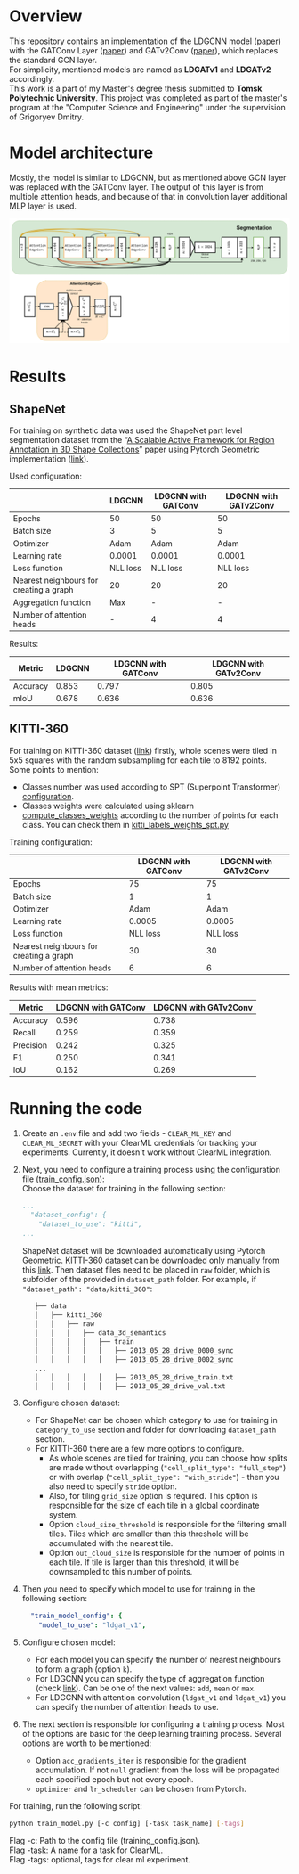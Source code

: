 # Overview
This repository contains an implementation of the LDGCNN model ([paper](https://arxiv.org/abs/1904.10014)) with the GATConv Layer ([paper](https://arxiv.org/abs/1710.10903)) and GATv2Conv ([paper](https://arxiv.org/abs/2105.14491)), which replaces the standard GCN layer. </br>
For simplicity, mentioned models are named as **LDGATv1** and **LDGATv2** accordingly.</br>
This work is a part of my Master's degree thesis submitted to **Tomsk Polytechnic University**. This project was completed as part of the master's program at the "Computer Science and Engineering" under the supervision of Grigoryev Dmitry.


# Model architecture
Mostly, the model is similar to LDGCNN, but as mentioned above GCN layer was replaced with the GATConv layer. The output of this layer is from multiple attention heads, and because of that in convolution layer additional MLP layer is used.

![Model architecture](media/model_architecture.png)

# Results

## ShapeNet

For training on synthetic data was used the ShapeNet part level segmentation dataset from the “[A Scalable Active Framework for Region Annotation in 3D Shape Collections](https://web.stanford.edu/~ericyi/papers/part_annotation_16_small.pdf)” paper using Pytorch Geometric implementation ([link](https://pytorch-geometric.readthedocs.io/en/2.5.3/generated/torch_geometric.datasets.ShapeNet.html)).

Used configuration:

|                                         | LDGCNN   | LDGCNN with GATConv | LDGCNN with GATv2Conv |
|-----------------------------------------|----------|---------------------|-----------------------|
| Epochs                                  | 50       | 50                  | 50                    |
| Batch size                              | 3        | 5                   | 5                     |
| Optimizer                               | Adam     | Adam                | Adam                  |
| Learning rate                           | 0.0001   | 0.0001              | 0.0001                |
| Loss function                           | NLL loss | NLL loss            | NLL loss              |
| Nearest neighbours for creating a graph | 20       | 20                  | 20                    |
| Aggregation function                    | Max      | -                   | -                     |
| Number of attention heads               | -        | 4                   | 4                     |

Results:

| Metric   | LDGCNN | LDGCNN with GATConv | LDGCNN with GATv2Conv |
|----------|--------|---------------------|-----------------------|
| Accuracy | 0.853  | 0.797               | 0.805                 |
| mIoU     | 0.678  | 0.636               | 0.636                 |

## KITTI-360

For training on KITTI-360 dataset ([link](http://www.cvlibs.net/datasets/kitti-360)) firstly, whole scenes were tiled in 5x5 squares with the random subsampling for each tile to 8192 points. </br>
Some points to mention:
- Classes number was used according to SPT (Superpoint Transformer) [configuration](https://github.com/drprojects/superpoint_transformer/blob/6cb9d930870a69c54a10be0233c156259a42e067/src/datasets/kitti360_config.py#L14).
- Classes weights were calculated using sklearn [compute_classes_weights](https://scikit-learn.org/stable/modules/generated/sklearn.utils.class_weight.compute_class_weight.html) according to the number of points for each class. You can check them in [kitti_labels_weights_spt.py](components%2Fcommon%2Fkitti_labels_weights_spt.py) 

Training configuration:

|                                         | LDGCNN with GATConv | LDGCNN with GATv2Conv |
|-----------------------------------------|---------------------|-----------------------|
| Epochs                                  | 75                  | 75                    |
| Batch size                              | 1                   | 1                     |
| Optimizer                               | Adam                | Adam                  |
| Learning rate                           | 0.0005              | 0.0005                |
| Loss function                           | NLL loss            | NLL loss              |
| Nearest neighbours for creating a graph | 30                  | 30                    |
| Number of attention heads               | 6                   | 6                     |

Results with mean metrics:

| Metric    | LDGCNN with GATConv | LDGCNN with GATv2Conv |
|-----------|---------------------|-----------------------|
| Accuracy  | 0.596               | 0.738                 |
| Recall    | 0.259               | 0.359                 |
| Precision | 0.242               | 0.325                 |
| F1        | 0.250               | 0.341                 |
| IoU       | 0.162               | 0.269                 |


# Running the code
1. Create an `.env` file and add two fields - `CLEAR_ML_KEY` and `CLEAR_ML_SECRET` with your ClearML credentials for tracking your experiments. Currently, it doesn't work without ClearML integration.
2. Next, you need to configure a training process using the configuration file ([train_config.json](train_config.json)): </br>
    Choose the dataset for training in the following section:
    ```yaml
    ...
      "dataset_config": {
        "dataset_to_use": "kitti",
    ...
    ```
    ShapeNet dataset will be downloaded automatically using Pytorch Geometric.
    KITTI-360 dataset can be downloaded only manually from this [link](https://www.cvlibs.net/datasets/kitti-360/). Then dataset files need to be placed in `raw` folder, which is subfolder of the provided in `dataset_path` folder. For example, if `"dataset_path": "data/kitti_360"`:
   ```
      ├── data
      │   ├── kitti_360
      │   │   ├── raw
      │   │   │   ├── data_3d_semantics
      │   │   │   │   ├── train
      │   │   │   │   │   ├── 2013_05_28_drive_0000_sync
      │   │   │   │   │   ├── 2013_05_28_drive_0002_sync
      ...
      │   │   │   │   │   ├── 2013_05_28_drive_train.txt
      │   │   │   │   │   ├── 2013_05_28_drive_val.txt
   ```

3. Configure chosen dataset:
    - For ShapeNet can be chosen which category to use for training in `category_to_use` section and folder for downloading `dataset_path` section.
    - For KITTI-360 there are a few more options to configure.
      - As whole scenes are tiled for training, you can choose how splits are made without overlapping (`"cell_split_type": "full_step"`) or with overlap (`"cell_split_type": "with_stride"`) - then you also need to specify `stride` option.
      - Also, for tiling `grid_size` option is required. This option is responsible for the size of each tile in a global coordinate system.
      - Option `cloud_size_threshold` is responsible for the filtering small tiles. Tiles which are smaller than this threshold will be accumulated with the nearest tile.
      - Option `out_cloud_size` is responsible for the number of points in each tile. If tile is larger than this threshold, it will be downsampled to this number of points.
4. Then you need to specify which model to use for training in the following section:
    ```yaml
      "train_model_config": {
        "model_to_use": "ldgat_v1",
    ```
5. Configure chosen model:
    - For each model you can specify the number of nearest neighbours to form a graph (option `k`).
    - For LDGCNN you can specify the type of aggregation function (check [link](https://pytorch-geometric.readthedocs.io/en/latest/generated/torch_geometric.nn.conv.EdgeConv.html)). Can be one of the next values: `add`, `mean` or `max`.
    - For LDGCNN with attention convolution (`ldgat_v1` and `ldgat_v1`) you can specify the number of attention heads to use.
6. The next section is responsible for configuring a training process. Most of the options are basic for the deep learning training process. Several options are worth to be mentioned:
    - Option `acc_gradients_iter` is responsible for the gradient accumulation. If not `null` gradient from the loss will be propagated each specified epoch but not every epoch.
    - `optimizer` and `lr_scheduler` can be chosen from Pytorch.

For training, run the following script:
```bash
python train_model.py [-c config] [-task task_name] [-tags]
```
Flag -c: Path to the config file (training_config.json).</br>
Flag -task: A name for a task for ClearML.</br>
Flag -tags: optional, tags for clear ml experiment.
